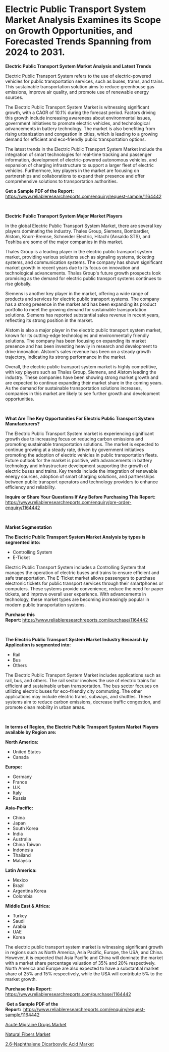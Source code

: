 <p><h1>Electric Public Transport System Market Analysis Examines its Scope on Growth Opportunities, and Forecasted Trends Spanning from 2024 to 2031.</h1></p><p><strong>Electric Public Transport System Market Analysis and Latest Trends</strong></p>
<p><p>Electric Public Transport System refers to the use of electric-powered vehicles for public transportation services, such as buses, trams, and trains. This sustainable transportation solution aims to reduce greenhouse gas emissions, improve air quality, and promote use of renewable energy sources.</p><p>The Electric Public Transport System Market is witnessing significant growth, with a CAGR of 10.1% during the forecast period. Factors driving this growth include increasing awareness about environmental issues, government initiatives to promote electric vehicles, and technological advancements in battery technology. The market is also benefiting from rising urbanization and congestion in cities, which is leading to a growing demand for efficient and eco-friendly public transportation options.</p><p>The latest trends in the Electric Public Transport System Market include the integration of smart technologies for real-time tracking and passenger information, development of electric-powered autonomous vehicles, and expansion of charging infrastructure to support a larger fleet of electric vehicles. Furthermore, key players in the market are focusing on partnerships and collaborations to expand their presence and offer comprehensive solutions to transportation authorities.</p></p>
<p><strong>Get a Sample PDF of the Report:&nbsp;</strong> <a href="https://www.reliableresearchreports.com/enquiry/request-sample/1164442">https://www.reliableresearchreports.com/enquiry/request-sample/1164442</a></p>
<p>&nbsp;</p>
<p><strong>Electric Public Transport System Major Market Players</strong></p>
<p><p>In the global Electric Public Transport System Market, there are several key players dominating the industry. Thales Group, Siemens, Bombardier, Alstom, Knorr-Bremse, Schneider Electric, Hitachi (Ansaldo STS), and Toshiba are some of the major companies in this market.</p><p>Thales Group is a leading player in the electric public transport system market, providing various solutions such as signaling systems, ticketing systems, and communication systems. The company has shown significant market growth in recent years due to its focus on innovation and technological advancements. Thales Group's future growth prospects look promising as the demand for electric public transport systems continues to rise globally.</p><p>Siemens is another key player in the market, offering a wide range of products and services for electric public transport systems. The company has a strong presence in the market and has been expanding its product portfolio to meet the growing demand for sustainable transportation solutions. Siemens has reported substantial sales revenue in recent years, reflecting its strong position in the market.</p><p>Alstom is also a major player in the electric public transport system market, known for its cutting-edge technologies and environmentally friendly solutions. The company has been focusing on expanding its market presence and has been investing heavily in research and development to drive innovation. Alstom's sales revenue has been on a steady growth trajectory, indicating its strong performance in the market.</p><p>Overall, the electric public transport system market is highly competitive, with key players such as Thales Group, Siemens, and Alstom leading the industry. These companies have been showing strong market growth and are expected to continue expanding their market share in the coming years. As the demand for sustainable transportation solutions increases, companies in this market are likely to see further growth and development opportunities.</p></p>
<p>&nbsp;</p>
<p><strong>What Are The Key Opportunities For Electric Public Transport System Manufacturers?</strong></p>
<p><p>The Electric Public Transport System market is experiencing significant growth due to increasing focus on reducing carbon emissions and promoting sustainable transportation solutions. The market is expected to continue growing at a steady rate, driven by government initiatives promoting the adoption of electric vehicles in public transportation fleets. Future outlook for the market is positive, with advancements in battery technology and infrastructure development supporting the growth of electric buses and trains. Key trends include the integration of renewable energy sources, adoption of smart charging solutions, and partnerships between public transport operators and technology providers to enhance efficiency and reliability.</p></p>
<p><strong>Inquire or Share Your Questions If Any Before Purchasing This Report:</strong> <a href="https://www.reliableresearchreports.com/enquiry/pre-order-enquiry/1164442">https://www.reliableresearchreports.com/enquiry/pre-order-enquiry/1164442</a></p>
<p>&nbsp;</p>
<p><strong>Market Segmentation</strong></p>
<p><strong>The Electric Public Transport System Market Analysis by types is segmented into:</strong></p>
<p><ul><li>Controlling System</li><li>E-Ticket</li></ul></p>
<p><p>Electric Public Transport System includes a Controlling System that manages the operation of electric buses and trains to ensure efficient and safe transportation. The E-Ticket market allows passengers to purchase electronic tickets for public transport services through their smartphones or computers. These systems provide convenience, reduce the need for paper tickets, and improve overall user experience. With advancements in technology, these market types are becoming increasingly popular in modern public transportation systems.</p></p>
<p><strong>Purchase this Report:&nbsp;</strong><a href="https://www.reliableresearchreports.com/purchase/1164442">https://www.reliableresearchreports.com/purchase/1164442</a></p>
<p>&nbsp;</p>
<p><strong>The Electric Public Transport System Market Industry Research by Application is segmented into:</strong></p>
<p><ul><li>Rail</li><li>Bus</li><li>Others</li></ul></p>
<p><p>The Electric Public Transport System Market includes applications such as rail, bus, and others. The rail sector involves the use of electric trains for efficient and sustainable urban transportation. The bus sector focuses on utilizing electric buses for eco-friendly city commuting. The other applications may include electric trams, subways, and shuttles. These systems aim to reduce carbon emissions, decrease traffic congestion, and promote clean mobility in urban areas.</p></p>
<p>&nbsp;</p>
<p><strong>In terms of Region, the Electric Public Transport System Market Players available by Region are:</strong></p>
<p>
    <p> <strong> North America: </strong>
        <ul>
            <li>United States</li>
            <li>Canada</li>
        </ul>
        </p> 
    <p> <strong> Europe: </strong>
        <ul>
            <li>Germany</li>
            <li>France</li>
            <li>U.K.</li>
            <li>Italy</li>
            <li>Russia</li>
        </ul>
        </p> 
    <p> <strong> Asia-Pacific: </strong>
        <ul>
            <li>China</li>
            <li>Japan</li>
            <li>South Korea</li>
            <li>India</li>
            <li>Australia</li>
            <li>China Taiwan</li>
            <li>Indonesia</li>
            <li>Thailand</li>
            <li>Malaysia</li>
        </ul>
        </p> 
    <p> <strong> Latin America: </strong>
        <ul>
            <li>Mexico</li>
            <li>Brazil</li>
            <li>Argentina Korea</li>
            <li>Colombia</li>
        </ul>
        </p> 
    <p> <strong> Middle East & Africa: </strong>
        <ul>
            <li>Turkey</li>
            <li>Saudi</li>
            <li>Arabia</li>
            <li>UAE</li>
            <li>Korea</li>
        </ul>
    </p>
    </p>
<p><p>The electric public transport system market is witnessing significant growth in regions such as North America, Asia Pacific, Europe, the USA, and China. However, it is expected that Asia Pacific and China will dominate the market with a market share percentage valuation of 35% and 20% respectively. North America and Europe are also expected to have a substantial market share of 25% and 15% respectively, while the USA will contribute 5% to the market growth.</p></p>
<p><strong>Purchase this Report: </strong><a href="https://www.reliableresearchreports.com/purchase/1164442">https://www.reliableresearchreports.com/purchase/1164442</a></p>
<p>&nbsp;<strong>Get a Sample PDF of the Report:&nbsp;&nbsp;</strong><a href="https://www.reliableresearchreports.com/enquiry/request-sample/1164442">https://www.reliableresearchreports.com/enquiry/request-sample/1164442</a></p>
<p><strong></strong></p>
<p><p><a href="https://view.publitas.com/reportprime-1/acute-migraine-drugs-market-offers-provide-insightful-data-for-the-time-period-from-2023-to-2030-and-also-provide-analysis-based-on-application-type-and-region/">Acute Migraine Drugs Market</a></p><p><a href="https://view.publitas.com/reportprime-1/natural-fibers-market-challenges-opportunities-and-growth-drivers-and-major-market-players-forecasted-for-period-from-2023-2030/">Natural Fibers Market</a></p><p><a href="https://view.publitas.com/reportprime-1/26-naphthalene-dicarboxylic-acid-market-size-and-growth-market-segmentation-regional-and-country-breakdowns-and-market-trends-for-period-from-2023-2030/">2,6-Naphthalene Dicarboxylic Acid Market</a></p></p>